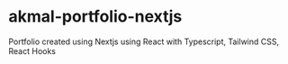 # akmal-portfolio-nextjs
 Portfolio created using Nextjs using React with Typescript, Tailwind CSS, React Hooks
